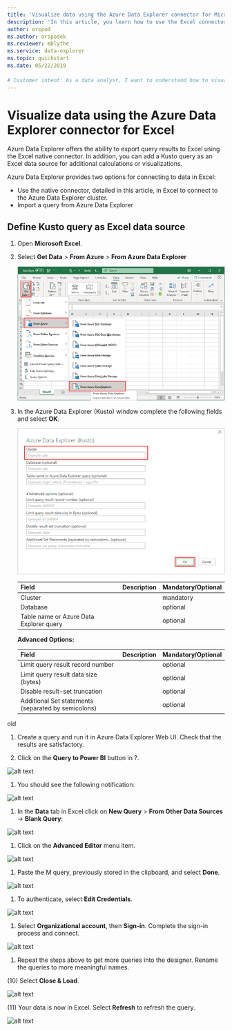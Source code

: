 ```yaml
---
title: 'Visualize data using the Azure Data Explorer connector for Microsoft Excel'
description: 'In this article, you learn how to use the Excel connector for Azure Data Explorer.'
author: orspod
ms.author: orspodek
ms.reviewer: mblythe
ms.service: data-explorer
ms.topic: quickstart
ms.date: 05/22/2019

# Customer intent: As a data analyst, I want to understand how to visualize my Azure Data Explorer data in Excel.
---
```


# Visualize data using the Azure Data Explorer connector for Excel

Azure Data Explorer offers the ability to export query results to Excel using the Excel native connector. In addition, you can add a Kusto query as an Excel data source for additional calculations or visualizations.

Azure Data Explorer provides two options for connecting to data in Excel:
* Use the native connector, detailed in this article, in Excel to connect to the Azure Data Explorer cluster.
* Import a query from Azure Data Explorer

## Define Kusto query as Excel data source

1. Open **Microsoft Excel**.
1. Select **Get Data** > **From Azure** > **From Azure Data Explorer**

    ![Get data from Azure Data Explorer](media/excel/get-data-from-adx.png)

1. In the Azure Data Explorer (Kusto) window complete the following fields and select **OK**.

    ![Azure Data Explorer (Kusto) window](media/excel/adx-connection-window.png)

    
    |Field   |Description |Mandatory/Optional  |
    |---------|---------|---------|
    |Cluster   |         |    mandatory     |
    |Database     |         |    optional        |
    |Table name or Azure Data Explorer query    |         |  optional          |

    
    **Advanced Options:**

     |Field   |Description |Mandatory/Optional  |
    |---------|---------|---------|
    |Limit query result record number     |         |    optional        |
    |Limit query result data size (bytes)    |         |   optional         |
    |Disable result-set truncation    |         |      optional      |
    |Additional Set statements (separated by semicolons)     |         |   optional      |


old
1. Create a query and run it in Azure Data Explorer Web UI. Check that the results are satisfactory.

1. Click on the **Query to Power BI** button in ?.

![alt text](./Images/KustoTools-PowerBI/step2.png "step2")

1. You should see the following notification:

![alt text](./Images/KustoTools-PowerBI/step3.png "step3")

1. In the **Data** tab in Excel click on **New Query** > **From Other Data Sources** -> **Blank Query**:

![alt text](./Images/KustoTools-Excel/ExcelMenu.png "ExcelMenu")

1. Click on the **Advanced Editor** menu item.

![alt text](./Images/KustoTools-Excel/AdvancedEditor.png "AdvancedEditor")

1. Paste the M query, previously stored in the clipboard, and select **Done**.

![alt text](./Images/KustoTools-PowerBI/step7.png "step7")

1. To authenticate, select **Edit Credentials**.

![alt text](./Images/KustoTools-PowerBI/step8.png "step8")

1. Select **Organizational account**, then **Sign-in**. Complete the sign-in process and connect.

![alt text](./Images/KustoTools-PowerBI/step9.png "step9")

1. Repeat the steps above to get more queries into the designer. Rename the queries to more meaningful names.

(10) Select **Close & Load**.

![alt text](./Images/KustoTools-PowerBI/step12.png "step12")

(11) Your data is now in Excel. Select **Refresh** to refresh the query.

![alt text](./Images/KustoTools-Excel/ExcelData.png "ExcelData")